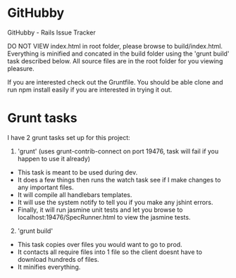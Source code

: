 GitHubby
========

GitHubby - Rails Issue Tracker



DO NOT VIEW index.html in root folder, please browse to build/index.html.
Everything is minified and concated in the build folder using the 'grunt build' task described below.
All source files are in the root folder for you viewing pleasure.

If you are interested check out the Gruntfile.  You should be able clone and run npm install easily if you are interested in trying it out.

Grunt tasks
========


I have 2 grunt tasks set up for this project:

1) 'grunt' (uses grunt-contrib-connect on port 19476, task will fail if you happen to use it already)
  -  This task is meant to be used during dev.
  -  It does a few things then runs the watch task see if I make changes to any important files.
  -  It will compile all handlebars templates.
  -  It will use the system notify to tell you if you make any jshint errors.
  -  Finally, it will run jasmine unit tests and let you browse to localhost:19476/SpecRunner.html to view the jasmine tests.

2)  'grunt build'
  -  This task copies over files you would want to go to prod.
  -  It contacts all require files into 1 file so the client doesnt have to download hundreds of files.
  -  It minifies everything.